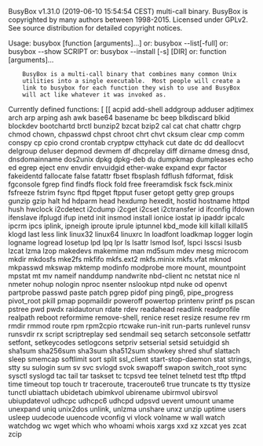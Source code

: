 BusyBox v1.31.0 (2019-06-10 15:54:54 CEST) multi-call binary.
BusyBox is copyrighted by many authors between 1998-2015.
Licensed under GPLv2. See source distribution for detailed
copyright notices.

Usage: busybox [function [arguments]...]
   or: busybox --list[-full]
   or: busybox --show SCRIPT
   or: busybox --install [-s] [DIR]
   or: function [arguments]...

        BusyBox is a multi-call binary that combines many common Unix
        utilities into a single executable.  Most people will create a
        link to busybox for each function they wish to use and BusyBox
        will act like whatever it was invoked as.

Currently defined functions:
[
[[
acpid
add-shell
addgroup
adduser
adjtimex
arch
arp
arping
ash
awk
base64
basename
bc
beep
blkdiscard
blkid
blockdev
bootchartd
brctl
bunzip2
bzcat
bzip2
cal
cat
chat
chattr
chgrp
chmod
chown,
chpasswd
chpst
chroot
chrt
chvt
cksum
clear
cmp
comm
conspy
cp
cpio
crond
crontab
cryptpw
cttyhack
cut
date
dc
dd
deallocvt
delgroup
deluser
depmod
devmem
df
dhcprelay
diff
dirname
dmesg
dnsd,
dnsdomainname
dos2unix
dpkg
dpkg-deb
du
dumpkmap
dumpleases
echo
ed
egrep
eject
env
envdir
envuidgid
ether-wake
expand
expr
factor
fakeidentd
fallocate
false
fatattr
fbset
fbsplash
fdflush
fdformat,
fdisk
fgconsole
fgrep
find
findfs
flock
fold
free
freeramdisk
fsck
fsck.minix
fsfreeze
fstrim
fsync
ftpd
ftpget
ftpput
fuser
getopt
getty
grep
groups
gunzip
gzip
halt
hd
hdparm
head
hexdump
hexedit,
hostid
hostname
httpd
hush
hwclock
i2cdetect
i2cdump
i2cget
i2cset
i2ctransfer
id
ifconfig
ifdown
ifenslave
ifplugd
ifup
inetd
init
insmod
install
ionice
iostat
ip
ipaddr
ipcalc
ipcrm
ipcs
iplink,
ipneigh
iproute
iprule
iptunnel
kbd_mode
kill
killall
killall5
klogd
last
less
link
linux32
linux64
linuxrc
ln
loadfont
loadkmap
logger
login
logname
logread
losetup
lpd
lpq
lpr
ls
lsattr
lsmod
lsof,
lspci
lsscsi
lsusb
lzcat
lzma
lzop
makedevs
makemime
man
md5sum
mdev
mesg
microcom
mkdir
mkdosfs
mke2fs
mkfifo
mkfs.ext2
mkfs.minix
mkfs.vfat
mknod
mkpasswd
mkswap
mktemp
modinfo
modprobe
more
mount,
mountpoint
mpstat
mt
mv
nameif
nanddump
nandwrite
nbd-client
nc
netstat
nice
nl
nmeter
nohup
nologin
nproc
nsenter
nslookup
ntpd
nuke
od
openvt
partprobe
passwd
paste
patch
pgrep
pidof
ping
ping6,
pipe_progress
pivot_root
pkill
pmap
popmaildir
poweroff
powertop
printenv
printf
ps
pscan
pstree
pwd
pwdx
raidautorun
rdate
rdev
readahead
readlink
readprofile
realpath
reboot
reformime
remove-shell,
renice
reset
resize
resume
rev
rm
rmdir
rmmod
route
rpm
rpm2cpio
rtcwake
run-init
run-parts
runlevel
runsv
runsvdir
rx
script
scriptreplay
sed
sendmail
seq
setarch
setconsole
setfattr
setfont,
setkeycodes
setlogcons
setpriv
setserial
setsid
setuidgid
sh
sha1sum
sha256sum
sha3sum
sha512sum
showkey
shred
shuf
slattach
sleep
smemcap
softlimit
sort
split
ssl_client
start-stop-daemon
stat
strings,
stty
su
sulogin
sum
sv
svc
svlogd
svok
swapoff
swapon
switch_root
sync
sysctl
syslogd
tac
tail
tar
taskset
tc
tcpsvd
tee
telnet
telnetd
test
tftp
tftpd
time
timeout
top
touch
tr
traceroute,
traceroute6
true
truncate
ts
tty
ttysize
tunctl
ubiattach
ubidetach
ubimkvol
ubirename
ubirmvol
ubirsvol
ubiupdatevol
udhcpc
udhcpc6
udhcpd
udpsvd
uevent
umount
uname
unexpand
uniq
unix2dos
unlink,
unlzma
unshare
unxz
unzip
uptime
users
usleep
uudecode
uuencode
vconfig
vi
vlock
volname
w
wall
watch
watchdog
wc
wget
which
who
whoami
whois
xargs
xxd
xz
xzcat
yes
zcat
zcip
